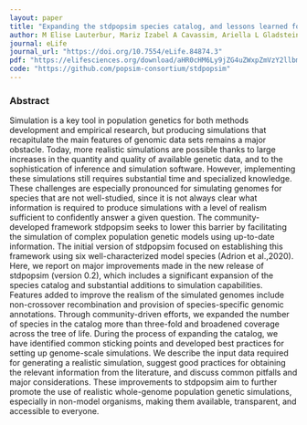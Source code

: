 ```yaml
---
layout: paper
title: "Expanding the stdpopsim species catalog, and lessons learned for realistic genome simulations"
author: M Elise Lauterbur, Mariz Izabel A Cavassim, Ariella L Gladstein, Graham Gower, Nathaniel S Pope,  Georgia Tsambos, Jeffrey Adrion, Saurabh Belsare, Arjun Biddanda, Victoria Caudill,   Jean Cury, Ignacio Echevarria,  Benjamin C. Haller,  Ahmed R. Hasan, Xin Huang, Leonardo Nicola Martin Iasi,  Ekaterina Noskova,  Jana Obšteter,  Vitor Antonio Corrêa Pavinato, Alice Pearson,  David Peede,  Manolo F. Perez,  Murillo F. Rodrigues, Chris C. R. Smith,  Jeffrey P. Spence,  Anastasia Teterina,  Silas Tittes,  Per Unneberg,  Juan Manuel Vazquez,  Ryan K. Waples,  Anthony Wilder Wohns,  Yan Wong,  Franz Baumdicker,  Reed A. Cartwright,  Gregor Gorjanc,  Ryan N. Gutenkunst,  Jerome Kelleher,  Andrew D. Kern,  Aaron P. Ragsdale,  Peter L. Ralph,  Daniel R. Schrider,  Ilan Gronau
journal: eLife
journal_url: "https://doi.org/10.7554/eLife.84874.3"
pdf: "https://elifesciences.org/download/aHR0cHM6Ly9jZG4uZWxpZmVzY2llbmNlcy5vcmcvYXJ0aWNsZXMvODQ4NzQvZWxpZmUtODQ4NzQtdjEucGRmP2Nhbm9uaWNhbFVyaT1odHRwczovL2VsaWZlc2NpZW5jZXMub3JnL2FydGljbGVzLzg0ODc0/elife-84874-v1.pdf?_hash=UqU8sSVW%2FJDkZlPs2uI2lZazWIGMdFYaWtmkuq3qOUs%3D"
code: "https://github.com/popsim-consortium/stdpopsim"
---
```


### Abstract

Simulation is a key tool in population genetics for both methods development and empirical research, but producing simulations that recapitulate the main features of genomic data sets remains a major obstacle. Today, more realistic simulations are possible thanks to large increases in the quantity and quality of available genetic data, and to the sophistication of inference and simulation software. However, implementing these simulations still requires substantial time and specialized knowledge. These challenges are especially pronounced for simulating genomes for species that are not well-studied, since it is not always clear what information is required to produce simulations with a level of realism sufficient to confidently answer a given question. The community-developed framework stdpopsim seeks to lower this barrier by facilitating the simulation of complex population genetic models using up-to-date information. The initial version of stdpopsim focused on establishing this framework using six well-characterized model species (Adrion et al.,2020). Here, we report on major improvements made in the new release of stdpopsim (version 0.2), which includes a significant expansion of the species catalog and substantial additions to simulation capabilities. Features added to improve the realism of the simulated genomes include non-crossover recombination and provision of species-specific genomic annotations. Through community-driven efforts, we expanded the number of species in the catalog more than three-fold and broadened coverage across the tree of life. During the process of expanding the catalog, we have identified common sticking points and developed best practices for setting up genome-scale simulations. We describe the input data required for generating a realistic simulation, suggest good practices for obtaining the relevant information from the literature, and discuss common pitfalls and major considerations. These improvements to stdpopsim aim to further promote the use of realistic whole-genome population genetic simulations, especially in non-model organisms, making them available, transparent, and accessible to everyone.
